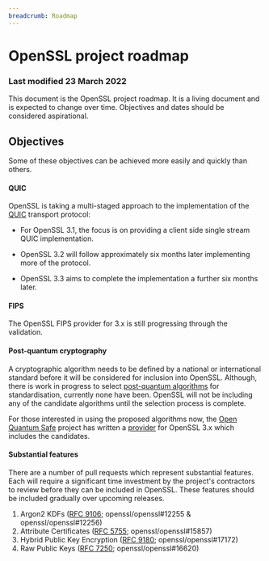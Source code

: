 ```yaml
---
breadcrumb: Roadmap
---
```

# OpenSSL project roadmap

### Last modified 23 March 2022

This document is the OpenSSL project roadmap. It is a living document
and is expected to change over time. Objectives and dates should be
considered aspirational.

## Objectives

Some of these objectives can be achieved more easily and quickly
than others.

#### QUIC

OpenSSL is taking a multi-staged approach to the implementation of the
[QUIC] transport protocol:

- For OpenSSL 3.1, the focus is on providing a client side single stream
QUIC implementation.

- OpenSSL 3.2 will follow approximately six months later implementing more
of the protocol.

- OpenSSL 3.3 aims to complete the implementation a further six months later.

[QUIC]: https://datatracker.ietf.org/doc/html/rfc9000

#### FIPS

The OpenSSL FIPS provider for 3.x is still progressing through the validation.

#### Post-quantum cryptography

A cryptographic algorithm needs to be defined by a national or
international standard before it will be considered for inclusion into
OpenSSL.  Although, there is work in progress to select
[post-quantum algorithms] for standardisation, currently none have been.
OpenSSL will not be including any of the candidate algorithms until the
selection process is complete.

For those interested in using the proposed algorithms now, the
[Open Quantum Safe] project has written a [provider] for OpenSSL 3.x
which includes the candidates.

[post-quantum algorithms]: https://csrc.nist.gov/Projects/post-quantum-cryptography
[Open Quantum Safe]: https://openquantumsafe.org/
[provider]: https://github.com/open-quantum-safe/oqs-provider

#### Substantial features

There are a number of pull requests which represent substantial
features.  Each will require a significant time investment by the
project's contractors to review before they can be included in OpenSSL.
These features should be included gradually over upcoming releases.

1. Argon2 KDFs ([RFC 9106]; openssl/openssl#12255 & openssl/openssl#12256)
2. Attribute Certificates ([RFC 5755]; openssl/openssl#15857)
3. Hybrid Public Key Encryption ([RFC 9180]; openssl/openssl#17172)
4. Raw Public Keys ([RFC 7250]; openssl/openssl#16620)

[RFC 5755]: https://datatracker.ietf.org/doc/html/rfc5755
[RFC 7250]: https://datatracker.ietf.org/doc/html/rfc7250
[RFC 9106]: https://datatracker.ietf.org/doc/html/rfc9106
[RFC 9180]: https://datatracker.ietf.org/doc/html/rfc9180
